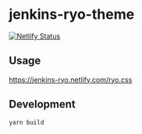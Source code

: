 # jenkins-ryo-theme

[![Netlify Status](https://api.netlify.com/api/v1/badges/3667998f-c611-4491-b08c-a8d6da36e22e/deploy-status)](https://app.netlify.com/sites/jenkins-ryo/deploys)

## Usage

https://jenkins-ryo.netlify.com/ryo.css

## Development

```
yarn build
```
